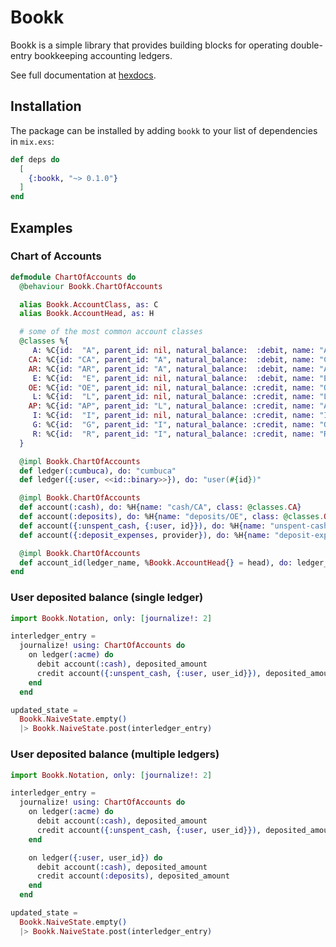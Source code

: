 # Bookk

Bookk is a simple library that provides building blocks for operating double-entry bookkeeping accounting ledgers.

See full documentation at [hexdocs](https://hexdocs.pm/bookk).


## Installation

The package can be installed by adding `bookk` to your list of dependencies in `mix.exs`:

```elixir
def deps do
  [
    {:bookk, "~> 0.1.0"}
  ]
end
```


## Examples

### Chart of Accounts

```elixir
defmodule ChartOfAccounts do
  @behaviour Bookk.ChartOfAccounts

  alias Bookk.AccountClass, as: C
  alias Bookk.AccountHead, as: H

  # some of the most common account classes
  @classes %{
     A: %C{id:  "A", parent_id: nil, natural_balance:  :debit, name: "Assets"},
    CA: %C{id: "CA", parent_id: "A", natural_balance:  :debit, name: "Current Assets"},
    AR: %C{id: "AR", parent_id: "A", natural_balance:  :debit, name: "Accounts Receivables"},
     E: %C{id:  "E", parent_id: nil, natural_balance:  :debit, name: "Expenses"},
    OE: %C{id: "OE", parent_id: nil, natural_balance: :credit, name: "Owner's Equity"},
     L: %C{id:  "L", parent_id: nil, natural_balance: :credit, name: "Liabilities"},
    AP: %C{id: "AP", parent_id: "L", natural_balance: :credit, name: "Accounts Payables"},
     I: %C{id:  "I", parent_id: nil, natural_balance: :credit, name: "Income"},
     G: %C{id:  "G", parent_id: "I", natural_balance: :credit, name: "Gains"},
     R: %C{id:  "R", parent_id: "I", natural_balance: :credit, name: "Revenue"}
  }

  @impl Bookk.ChartOfAccounts
  def ledger(:cumbuca), do: "cumbuca"
  def ledger({:user, <<id::binary>>}), do: "user(#{id})"

  @impl Bookk.ChartOfAccounts
  def account(:cash), do: %H{name: "cash/CA", class: @classes.CA}
  def account(:deposits), do: %H{name: "deposits/OE", class: @classes.OE}
  def account({:unspent_cash, {:user, id}}), do: %H{name: "unspent-cash:user(#{id})/L", class: @classes.L}
  def account({:deposit_expenses, provider}), do: %H{name: "deposit-expenses:#{provider}/E", class: @classes.E}

  @impl Bookk.ChartOfAccounts
  def account_id(ledger_name, %Bookk.AccountHead{} = head), do: ledger_name <> ":" <> head.name
end
```

### User deposited balance (single ledger)

```elixir
import Bookk.Notation, only: [journalize!: 2]

interledger_entry =
  journalize! using: ChartOfAccounts do
    on ledger(:acme) do
      debit account(:cash), deposited_amount
      credit account({:unspent_cash, {:user, user_id}}), deposited_amount
    end
  end

updated_state =
  Bookk.NaiveState.empty()
  |> Bookk.NaiveState.post(interledger_entry)
```

### User deposited balance (multiple ledgers)

```elixir
import Bookk.Notation, only: [journalize!: 2]

interledger_entry =
  journalize! using: ChartOfAccounts do
    on ledger(:acme) do
      debit account(:cash), deposited_amount
      credit account({:unspent_cash, {:user, user_id}}), deposited_amount
    end

    on ledger({:user, user_id}) do
      debit account(:cash), deposited_amount
      credit account(:deposits), deposited_amount
    end
  end

updated_state =
  Bookk.NaiveState.empty()
  |> Bookk.NaiveState.post(interledger_entry)
```
